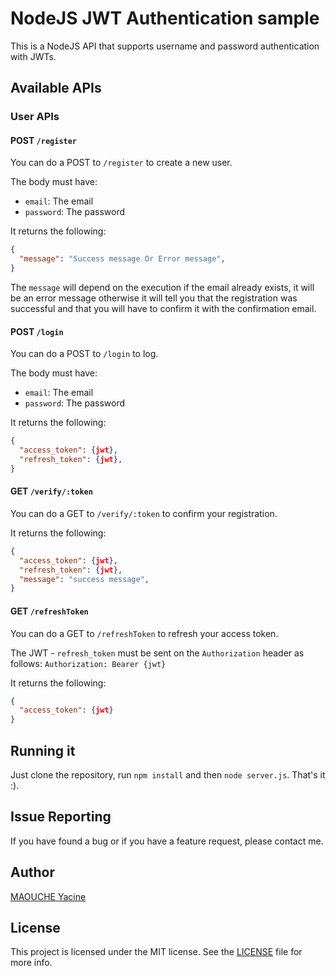 # NodeJS JWT Authentication sample

This is a NodeJS API that supports username and password authentication with JWTs.


## Available APIs

### User APIs

#### POST `/register`

You can do a POST to `/register` to create a new user.


The body must have:

* `email`: The email
* `password`: The password

It returns the following:

```json
{
  "message": "Success message Or Error message",
}
```

The `message` will depend on the execution if the email already exists, it will be an error message otherwise it will tell you that the registration was successful and that you will have to confirm it with the confirmation email.


#### POST `/login`

You can do a POST to `/login` to log.


The body must have:

* `email`: The email
* `password`: The password

It returns the following:

```json
{
  "access_token": {jwt},
  "refresh_token": {jwt},
}
```

#### GET `/verify/:token`

You can do a GET to `/verify/:token` to confirm your registration.

It returns the following:

```json
{
  "access_token": {jwt},
  "refresh_token": {jwt},
  "message": "success message",
}
```

#### GET `/refreshToken`

You can do a GET to `/refreshToken` to refresh your access token.

The JWT - `refresh_token` must be sent on the `Authorization` header as follows: `Authorization: Bearer {jwt}`

It returns the following:

```json
{
  "access_token": {jwt}
}
```

## Running it

Just clone the repository, run `npm install` and then `node server.js`. That's it :).


## Issue Reporting

If you have found a bug or if you have a feature request, please contact me. 


## Author

[MAOUCHE Yacine](https://github.com/maouche)

## License

This project is licensed under the MIT license. See the [LICENSE](LICENSE) file for more info.